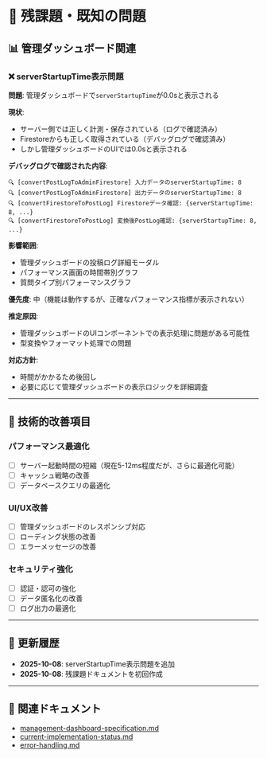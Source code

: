 # 🚨 残課題・既知の問題

## 📊 管理ダッシュボード関連

### ❌ serverStartupTime表示問題

**問題**: 管理ダッシュボードで`serverStartupTime`が0.0sと表示される

**現状**:
- サーバー側では正しく計測・保存されている（ログで確認済み）
- Firestoreからも正しく取得されている（デバッグログで確認済み）
- しかし管理ダッシュボードのUIでは0.0sと表示される

**デバッグログで確認された内容**:
```
🔍 [convertPostLogToAdminFirestore] 入力データのserverStartupTime: 8
🔍 [convertPostLogToAdminFirestore] 出力データのserverStartupTime: 8
🔍 [convertFirestoreToPostLog] Firestoreデータ確認: {serverStartupTime: 8, ...}
🔍 [convertFirestoreToPostLog] 変換後PostLog確認: {serverStartupTime: 8, ...}
```

**影響範囲**:
- 管理ダッシュボードの投稿ログ詳細モーダル
- パフォーマンス画面の時間帯別グラフ
- 質問タイプ別パフォーマンスグラフ

**優先度**: 中（機能は動作するが、正確なパフォーマンス指標が表示されない）

**推定原因**:
- 管理ダッシュボードのUIコンポーネントでの表示処理に問題がある可能性
- 型変換やフォーマット処理での問題

**対応方針**:
- 時間がかかるため後回し
- 必要に応じて管理ダッシュボードの表示ロジックを詳細調査

---

## 🔧 技術的改善項目

### パフォーマンス最適化
- [ ] サーバー起動時間の短縮（現在5-12ms程度だが、さらに最適化可能）
- [ ] キャッシュ戦略の改善
- [ ] データベースクエリの最適化

### UI/UX改善
- [ ] 管理ダッシュボードのレスポンシブ対応
- [ ] ローディング状態の改善
- [ ] エラーメッセージの改善

### セキュリティ強化
- [ ] 認証・認可の強化
- [ ] データ匿名化の改善
- [ ] ログ出力の最適化

---

## 📝 更新履歴

- **2025-10-08**: serverStartupTime表示問題を追加
- **2025-10-08**: 残課題ドキュメントを初回作成

---

## 🔗 関連ドキュメント

- [management-dashboard-specification.md](../management-dashboard-specification.md)
- [current-implementation-status.md](./current-implementation-status.md)
- [error-handling.md](./error-handling.md)
